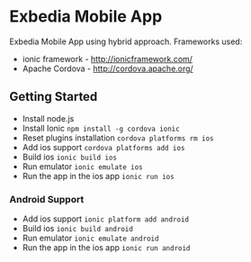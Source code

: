 Exbedia Mobile App
==================

Exbedia Mobile App using hybrid approach. Frameworks used:

* ionic framework - http://ionicframework.com/
* Apache Cordova - http://cordova.apache.org/


## Getting Started 

* Install node.js
* Install Ionic `npm install -g cordova ionic`
* Reset plugins installation `cordova platforms rm ios`
* Add ios support `cordova platforms add ios`
* Build ios `ionic build ios`
* Run emulator `ionic emulate ios`
* Run the app in the ios app `ionic run ios`

### Android Support

* Add ios support `ionic platform add android`
* Build ios `ionic build android`
* Run emulator `ionic emulate android`
* Run the app in the ios app `ionic run android`
